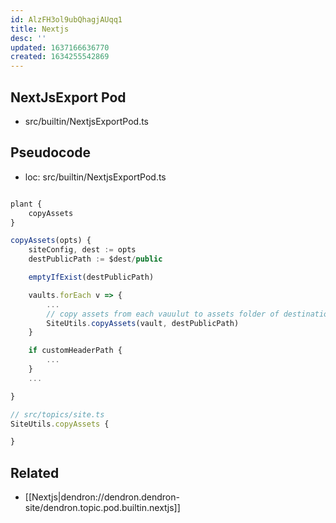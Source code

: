 ```yaml
---
id: AlzFH3ol9ubQhagjAUqq1
title: Nextjs
desc: ''
updated: 1637166636770
created: 1634255542869
---
```


## NextJsExport Pod
- src/builtin/NextjsExportPod.ts 

## Pseudocode

- loc: src/builtin/NextjsExportPod.ts
```ts

plant {
    copyAssets
}

copyAssets(opts) {
    siteConfig, dest := opts
    destPublicPath := $dest/public

    emptyIfExist(destPublicPath)

    vaults.forEach v => {
        ...
        // copy assets from each vauulut to assets folder of destination
        SiteUtils.copyAssets(vault, destPublicPath)
    }

    if customHeaderPath {
        ...
    }
    ...

}

// src/topics/site.ts
SiteUtils.copyAssets {

}

```


## Related
- [[Nextjs|dendron://dendron.dendron-site/dendron.topic.pod.builtin.nextjs]]